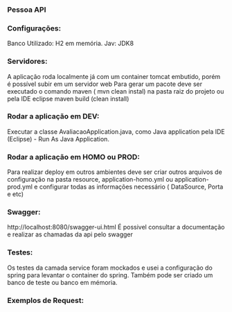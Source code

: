 ### Pessoa API ###

### Configurações: ### 
Banco Utilizado: H2 em memória.
Jav: JDK8

###  Servidores: ### 
A aplicação roda localmente já com um container tomcat embutido, porém é possível subir em um servidor web 
Para gerar um pacote deve ser executado o comando maven ( mvn clean instal) na pasta raiz do projeto ou pela IDE eclipse maven build (clean install)

### Rodar a aplicação em DEV:  ### 
Executar a classe AvaliacaoApplication.java, como Java application pela IDE (Eclipse) - Run As Java Application.

### Rodar a aplicação em HOMO ou PROD: ### 
Para realizar deploy em outros ambientes deve ser criar outros arquivos de configuração na pasta resource, application-homo.yml ou application-prod.yml e configurar todas as informações necessário ( DataSource, Porta e etc)

### Swagger: ### 
http://localhost:8080/swagger-ui.html 
É possivel consultar a documentação e realizar as chamadas da api pelo swagger 

### Testes: ### 	
Os testes da camada service foram mockados e usei a configuração do spring para levantar o container do spring.
Também pode ser criado um banco de teste ou banco em mémoria.



### Exemplos de Request: ### 
